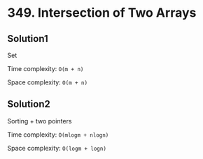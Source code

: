 # 349. Intersection of Two Arrays

## Solution1

Set

Time complexity: `O(m + n)`

Space complexity: `O(m + n)`

## Solution2

Sorting + two pointers

Time complexity: `O(mlogm + nlogn)`

Space complexity: `O(logm + logn)`
